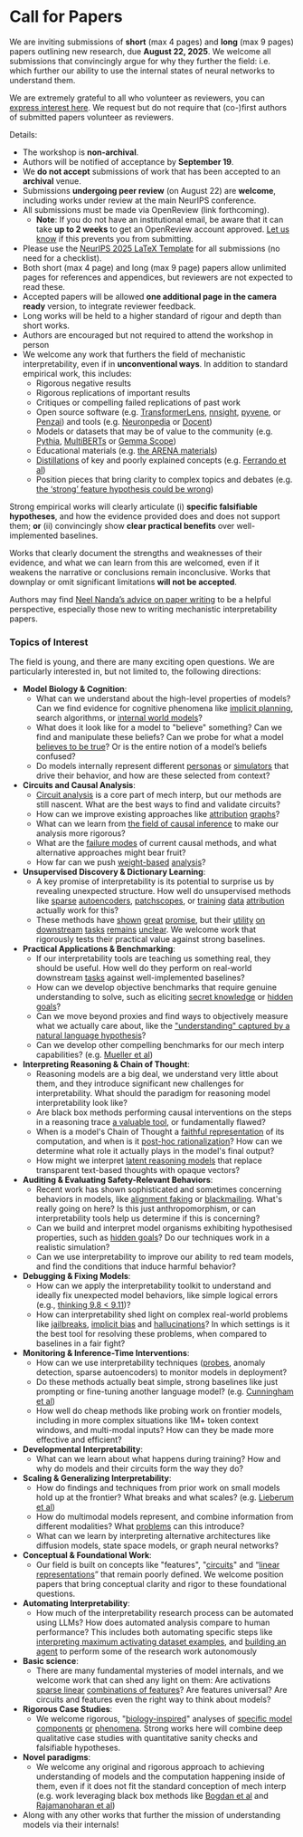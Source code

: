 # Call for Papers
We are inviting submissions of **short** (max 4 pages) and **long** (max 9 pages) papers outlining new research, due **August 22, 2025**. We welcome all submissions that convincingly argue for why they further the field: i.e. which further our ability to use the internal states of neural networks to understand them. 

We are extremely grateful to all who volunteer as reviewers, you can [express interest here](https://www.google.com/url?q=https://docs.google.com/forms/d/e/1FAIpQLSdiw1SJllzoTz_nqzDTzTOGb9DV3W_truQyh-WvYj_QGIi7Mg/viewform?usp%3Ddialog&sa=D&source=editors&ust=1754136386320982&usg=AOvVaw2xBVRy0L7Wk3u9Kq56R0H8). We request but do not require that (co-)first authors of submitted papers volunteer as reviewers. 

Details: 
* The workshop is **non-archival**.
* Authors will be notified of acceptance by **September 19**.
* We **do not accept** submissions of work that has been accepted to an **archival** venue.
* Submissions **undergoing peer review** (on August 22) are **welcome**, including works under review at the main NeurIPS conference.
* All submissions must be made via OpenReview (link forthcoming).
  * **Note**: If you do not have an institutional email, be aware that it can take **up to 2 weeks** to get an OpenReview account approved. [Let us know](mailto:neurips2025@mechinterpworkshop.com) if this prevents you from submitting.
* Please use the [NeurIPS 2025 LaTeX Template](https://www.google.com/url?q=https://media.neurips.cc/Conferences/NeurIPS2025/Styles.zip&sa=D&source=editors&ust=1754136386323138&usg=AOvVaw3gQL6Q0SbgQRnaBJF8RVqY) for all submissions (no need for a checklist).
* Both short (max 4 page) and long (max 9 page) papers allow unlimited pages for references and appendices, but reviewers are not expected to read these.
* Accepted papers will be allowed **one additional page in the camera ready** version, to integrate reviewer feedback.
* Long works will be held to a higher standard of rigour and depth than short works.
* Authors are encouraged but not required to attend the workshop in person
* We welcome any work that furthers the field of mechanistic interpretability, even if in **unconventional ways**. In addition to standard empirical work, this includes:
  * Rigorous negative results
  * Rigorous replications of important results
  * Critiques or compelling failed replications of past work
  * Open source software (e.g. [TransformerLens](https://www.google.com/url?q=https://github.com/neelnanda-io/TransformerLens&sa=D&source=editors&ust=1754136386324592&usg=AOvVaw3lD-x7SsEkewPsDhu-ydFi), [nnsight](https://www.google.com/url?q=https://github.com/ndif-team/nnsight&sa=D&source=editors&ust=1754136386324770&usg=AOvVaw1rgPNqwIvRIl-P88dVj48N), [pyvene](https://www.google.com/url?q=https://github.com/stanfordnlp/pyvene/tree/main/pyvene/models/mlp&sa=D&source=editors&ust=1754136386324923&usg=AOvVaw01h_gPl6r_41lSGocPW6CA), or [Penzai](https://www.google.com/url?q=https://github.com/google-deepmind/penzai&sa=D&source=editors&ust=1754136386325140&usg=AOvVaw3g4nsu7nLZ57iNAF3R3-9s)) and tools (e.g. [Neuronpedia](https://www.google.com/url?q=http://neuronpedia.org&sa=D&source=editors&ust=1754136386325341&usg=AOvVaw1K6Z3tY7uOWc8NEiQiDtDf) or [Docent](https://www.google.com/url?q=https://transluce.org/introducing-docent&sa=D&source=editors&ust=1754136386325447&usg=AOvVaw22LYL5qEljiRZyg8WdLbOP))
  * Models or datasets that may be of value to the community (e.g. [Pythia](https://www.google.com/url?q=https://arxiv.org/abs/2304.01373&sa=D&source=editors&ust=1754136386325631&usg=AOvVaw1tEtotQx52_dmUhd_5reoN), [MultiBERTs](https://www.google.com/url?q=https://arxiv.org/abs/2106.16163&sa=D&source=editors&ust=1754136386325719&usg=AOvVaw1wdF8B5GoSoIUevLPPRTCP) or [Gemma Scope](https://www.google.com/url?q=https://arxiv.org/abs/2408.05147&sa=D&source=editors&ust=1754136386325873&usg=AOvVaw08w22igF_mhdoJLSIDf7vA))
  * Educational materials (e.g. [the ARENA materials](https://www.google.com/url?q=https://arena3-chapter1-transformer-interp.streamlit.app/&sa=D&source=editors&ust=1754136386326217&usg=AOvVaw3YiWhCgno3Q6wrlZXqXmbO))
  * [Distillations](https://www.google.com/url?q=https://distill.pub/2017/research-debt/&sa=D&source=editors&ust=1754136386326395&usg=AOvVaw08gpk6mxOWKBnGqmF71Zhj) of key and poorly explained concepts (e.g. [Ferrando et al](https://www.google.com/url?q=https://arxiv.org/abs/2405.00208&sa=D&source=editors&ust=1754136386326534&usg=AOvVaw0KmgT3rqlS-SFbxGcswJRp))
  * Position pieces that bring clarity to complex topics and debates (e.g. [the ‘strong’ feature hypothesis could be wrong](https://www.google.com/url?q=https://www.alignmentforum.org/posts/tojtPCCRpKLSHBdpn/the-strong-feature-hypothesis-could-be-wrong&sa=D&source=editors&ust=1754136386326802&usg=AOvVaw26tMyuggnChTC8Rjna8VJM))

Strong empirical works will clearly articulate (i) **specific falsifiable hypotheses**, and how the evidence provided does and does not support them; **or** (ii) convincingly show **clear practical benefits** over well-implemented baselines. 

Works that clearly document the strengths and weaknesses of their evidence, and what we can learn from this are welcomed, even if it weakens the narrative or conclusions remain inconclusive. Works that downplay or omit significant limitations **will not be accepted**. 

Authors may find [Neel Nanda’s advice on paper writing](https://www.google.com/url?q=https://www.alignmentforum.org/posts/eJGptPbbFPZGLpjsp/highly-opinionated-advice-on-how-to-write-ml-papers&sa=D&source=editors&ust=1754136386327857&usg=AOvVaw2Yhind4aAgB6KC5ymjAAOj) to be a helpful perspective, especially those new to writing mechanistic interpretability papers. 
### Topics of Interest
The field is young, and there are many exciting open questions. We are particularly interested in, but not limited to, the following directions: 
* **Model Biology & Cognition**:
  * What can we understand about the high-level properties of models? Can we find evidence for cognitive phenomena like [implicit planning](https://www.google.com/url?q=https://transformer-circuits.pub/2025/attribution-graphs/biology.html%23dives-poems&sa=D&source=editors&ust=1754136386328657&usg=AOvVaw2AFT0-juCsqsRQ-qvbjz26), search algorithms, or [internal world models](https://www.google.com/url?q=https://arxiv.org/abs/2210.13382&sa=D&source=editors&ust=1754136386328808&usg=AOvVaw0gKe5ceJ-BstTu_zj7F2Wy)?
  * What does it look like for a model to "believe" something? Can we find and manipulate these beliefs? Can we probe for what a model [believes to be true](https://www.google.com/url?q=https://arxiv.org/abs/2310.06824&sa=D&source=editors&ust=1754136386329089&usg=AOvVaw26gwX9XCRzBKqnJ9NuAyIH)? Or is the entire notion of a model’s beliefs confused?
  * Do models internally represent different [personas](https://www.google.com/url?q=https://arxiv.org/abs/2406.12094&sa=D&source=editors&ust=1754136386329310&usg=AOvVaw0I8G7mPLmI1VfzBNNKJ6Yd) or [simulators](https://www.google.com/url?q=https://www.nature.com/articles/s41586-023-06647-8&sa=D&source=editors&ust=1754136386329393&usg=AOvVaw1J-YMY1hv6L02ohC1NVg4A) that drive their behavior, and how are these selected from context?
* **Circuits and Causal Analysis**:
  * [Circuit analysis](https://www.google.com/url?q=https://distill.pub/2020/circuits/zoom-in/&sa=D&source=editors&ust=1754136386329704&usg=AOvVaw26Qh2DWNQOQYgwvAeF_Bnj) is a core part of mech interp, but our methods are still nascent. What are the best ways to find and validate circuits?
  * How can we improve existing approaches like [attribution](https://www.google.com/url?q=https://arxiv.org/abs/2406.11944&sa=D&source=editors&ust=1754136386330121&usg=AOvVaw3yJIQweTN9wQcQUZO_Xphw) [graphs](https://www.google.com/url?q=https://transformer-circuits.pub/2025/attribution-graphs/methods.html&sa=D&source=editors&ust=1754136386330219&usg=AOvVaw0_u2SNxlkeH9eWzES77_49)?
  * What can we learn from [the field of causal inference](https://www.google.com/url?q=https://arxiv.org/abs/2407.04690&sa=D&source=editors&ust=1754136386330399&usg=AOvVaw1zFN71gES8gRI6tq1HZvf7) to make our analysis more rigorous?
  * What are the [failure modes](https://www.google.com/url?q=https://arxiv.org/abs/2307.15771&sa=D&source=editors&ust=1754136386330566&usg=AOvVaw2AnzGZLR2DY3D8sMOLrvi9) of current causal methods, and what alternative approaches might bear fruit?
  * How far can we push [weight-based](https://www.google.com/url?q=https://arxiv.org/abs/2301.05217&sa=D&source=editors&ust=1754136386330781&usg=AOvVaw2Fid63xLg8XJAUSigIdM3S) [analysis](https://www.google.com/url?q=https://arxiv.org/abs/2410.08417&sa=D&source=editors&ust=1754136386330864&usg=AOvVaw2e33ZPB3xfuZXmEidzrBAY)?
* **Unsupervised Discovery & Dictionary Learning**:
  * A key promise of interpretability is its potential to surprise us by revealing unexpected structure. How well do unsupervised methods like [sparse](https://www.google.com/url?q=https://arxiv.org/abs/2103.15949&sa=D&source=editors&ust=1754136386331280&usg=AOvVaw0ykhkwHLKB2MKmvXQ6O8A-) [autoencoders](https://www.google.com/url?q=https://transformer-circuits.pub/2023/monosemantic-features&sa=D&source=editors&ust=1754136386331385&usg=AOvVaw1kkeScmRAtCp6lnYnY-ANP), [patch](https://www.google.com/url?q=https://arxiv.org/abs/2401.06102&sa=D&source=editors&ust=1754136386331458&usg=AOvVaw1OLOAUEfYE6kExZpLad3UL)[scopes](https://www.google.com/url?q=https://arxiv.org/abs/2403.10949v2&sa=D&source=editors&ust=1754136386331510&usg=AOvVaw3hoV-6yObz-guG75w4Ny5M), or [training](https://www.google.com/url?q=https://proceedings.mlr.press/v70/koh17a?ref%3Dhttps://githubhelp.com&sa=D&source=editors&ust=1754136386331601&usg=AOvVaw1yFxjZl_6lsLPP6XUpy0eW) [data](https://www.google.com/url?q=https://arxiv.org/abs/2308.03296&sa=D&source=editors&ust=1754136386331668&usg=AOvVaw2FeBOlruqhkFYJSxmwJlpq) [attribution](https://www.google.com/url?q=https://arxiv.org/abs/2205.11482&sa=D&source=editors&ust=1754136386331750&usg=AOvVaw24rrNaVcO5XIz6ycWhqpxK) actually work for this?
  * These methods have [shown](https://www.google.com/url?q=https://transformer-circuits.pub/2024/scaling-monosemanticity/index.html&sa=D&source=editors&ust=1754136386331915&usg=AOvVaw1KYYyGTq1bi5CAv6kvbCRx) [great](https://www.google.com/url?q=https://transformer-circuits.pub/2025/attribution-graphs/biology.html&sa=D&source=editors&ust=1754136386332004&usg=AOvVaw3JHns3TTeGOkC1qpNPetQU) [promise](https://www.google.com/url?q=https://arxiv.org/abs/2503.10965&sa=D&source=editors&ust=1754136386332074&usg=AOvVaw029wycdWCbpbshJRgMGLwZ), but their [utility](https://www.google.com/url?q=https://arxiv.org/abs/2502.16681&sa=D&source=editors&ust=1754136386332151&usg=AOvVaw34_WaiUl-E7mjiEeqtW4ld) [on](https://www.google.com/url?q=https://www.tilderesearch.com/blog/sieve&sa=D&source=editors&ust=1754136386332216&usg=AOvVaw1SFU3oL6VjWw3tcC8PDhYS) [downstream](https://www.google.com/url?q=https://arxiv.org/abs/2501.17148&sa=D&source=editors&ust=1754136386332290&usg=AOvVaw3LJg5rNTLE9OJ-68gZtiFq) [tasks](https://www.google.com/url?q=https://transformer-circuits.pub/2024/features-as-classifiers/index.html&sa=D&source=editors&ust=1754136386332380&usg=AOvVaw3r3gbC6-yr9eSfqnispT8Y) [remains](https://www.google.com/url?q=https://arxiv.org/abs/2502.04382&sa=D&source=editors&ust=1754136386332445&usg=AOvVaw23IERzg17LPu1aa8aKHzuv) [unclear](https://www.google.com/url?q=https://www.alignmentforum.org/posts/4uXCAJNuPKtKBsi28/negative-results-for-saes-on-downstream-tasks&sa=D&source=editors&ust=1754136386332548&usg=AOvVaw2IcVDNGhwNjCzJe-Nx8rPy). We welcome work that rigorously tests their practical value against strong baselines.
* **Practical Applications & Benchmarking**:
  * If our interpretability tools are teaching us something real, they should be useful. How well do they perform on real-world downstream [tasks](https://www.google.com/url?q=https://www.lesswrong.com/posts/wGRnzCFcowRCrpX4Y/downstream-applications-as-validation-of-interpretability&sa=D&source=editors&ust=1754136386332991&usg=AOvVaw3WxgwiqvgOJRJAmp52qtZI) against well-implemented baselines?
  * How can we develop objective benchmarks that require genuine understanding to solve, such as eliciting [secret knowledge](https://www.google.com/url?q=https://arxiv.org/abs/2505.14352&sa=D&source=editors&ust=1754136386333271&usg=AOvVaw3xwlVezcou0rkrxw4TGk7t) or [hidden goals](https://www.google.com/url?q=https://arxiv.org/abs/2503.10965&sa=D&source=editors&ust=1754136386333391&usg=AOvVaw1Peeli1MrQ1TtGFiubEVbr)?
  * Can we move beyond proxies and find ways to objectively measure what we actually care about, like the ["understanding" captured by a natural language hypothesis](https://www.google.com/url?q=https://arxiv.org/abs/2502.04382&sa=D&source=editors&ust=1754136386333660&usg=AOvVaw2Hlcu8EFQNOvsabfu9L2Wx)?
  * Can we develop other compelling benchmarks for our mech interp capabilities? (e.g. [Mueller et al](https://www.google.com/url?q=https://arxiv.org/abs/2504.13151&sa=D&source=editors&ust=1754136386333870&usg=AOvVaw3q291sk8QGleXu53ss_Hfu))
* **Interpreting Reasoning & Chain of Thought**:
  * Reasoning models are a big deal, we understand very little about them, and they introduce significant new challenges for interpretability. What should the paradigm for reasoning model interpretability look like?
  * Are black box methods performing causal interventions on the steps in a reasoning trace [a valuable tool](https://www.google.com/url?q=https://arxiv.org/abs/2506.19143&sa=D&source=editors&ust=1754136386334400&usg=AOvVaw2RLuNOqPmq3I3-V0Ha_CuK), or fundamentally flawed?
  * When is a model's Chain of Thought a [faithful representation](https://www.google.com/url?q=https://arxiv.org/abs/2305.04388&sa=D&source=editors&ust=1754136386334581&usg=AOvVaw1raJJtxScCkwvsAz8-0yui) of its computation, and when is it [post-hoc rationalization](https://www.google.com/url?q=https://arxiv.org/abs/2503.08679&sa=D&source=editors&ust=1754136386334842&usg=AOvVaw3-OCRfMyd_Dv7dQmXDTiKo)? How can we determine what role it actually plays in the model's final output?
  * How might we interpret [latent reasoning models](https://www.google.com/url?q=https://arxiv.org/abs/2412.06769&sa=D&source=editors&ust=1754136386335596&usg=AOvVaw2hLLShEW9IORoNJqCum7qy) that replace transparent text-based thoughts with opaque vectors?
* **Auditing & Evaluating Safety-Relevant Behaviors**:
  * Recent work has shown sophisticated and sometimes concerning behaviors in models, like [alignment faking](https://www.google.com/url?q=https://arxiv.org/abs/2412.14093&sa=D&source=editors&ust=1754136386336006&usg=AOvVaw1EFLwtPTNiHP2CuijKxOKn) or [blackmailing](https://www.google.com/url?q=https://www.anthropic.com/research/agentic-misalignment&sa=D&source=editors&ust=1754136386336098&usg=AOvVaw0uuqpZvjRJvtNo2BJlCqnQ). What's really going on here? Is this just anthropomorphism, or can interpretability tools help us determine if this is concerning?
  * Can we build and interpret model organisms exhibiting hypothesised properties, such as [hidden goals](https://www.google.com/url?q=https://arxiv.org/abs/2503.10965&sa=D&source=editors&ust=1754136386336418&usg=AOvVaw1uMCCFKdIQedQSHhNH30Or)? Do our techniques work in a realistic simulation?
  * Can we use interpretability to improve our ability to red team models, and find the conditions that induce harmful behavior?
* **Debugging & Fixing Models**:
  * How can we apply the interpretability toolkit to understand and ideally fix unexpected model behaviors, like simple logical errors (e.g., [thinking 9.8 < 9.11](https://www.google.com/url?q=https://transluce.org/observability-interface&sa=D&source=editors&ust=1754136386337028&usg=AOvVaw3xrKMZG7iHTC6_xdhT9ocU))?
  * How can interpretability shed light on complex real-world problems like [jailbreaks](https://www.google.com/url?q=https://transformer-circuits.pub/2025/attribution-graphs/biology.html%23dives-jailbreak&sa=D&source=editors&ust=1754136386337238&usg=AOvVaw1PNYHHo4ZDkp4wHM1dS_3b), [implicit bias](https://www.google.com/url?q=https://arxiv.org/abs/2506.10922&sa=D&source=editors&ust=1754136386337317&usg=AOvVaw30QvFDlQi7H-xf-h8HpIlU) and [hallucinations](https://www.google.com/url?q=https://arxiv.org/abs/2411.14257&sa=D&source=editors&ust=1754136386337408&usg=AOvVaw34j2W1lgv-efa102sxzGIq)? In which settings is it the best tool for resolving these problems, when compared to baselines in a fair fight?
* **Monitoring & Inference-Time Interventions**:
  * How can we use interpretability techniques ([probes](https://www.google.com/url?q=https://arxiv.org/abs/2102.12452&sa=D&source=editors&ust=1754136386337797&usg=AOvVaw1G7cdPckZ7Kwb7D22ha6C2), anomaly detection, sparse autoencoders) to monitor models in deployment?
  * Do these methods actually beat simple, strong baselines like just prompting or fine-tuning another language model? (e.g. [Cunningham et al](https://www.google.com/url?q=https://alignment.anthropic.com/2025/cheap-monitors/&sa=D&source=editors&ust=1754136386338090&usg=AOvVaw0PsaGoj9Pa7hcgMUxm4ZEw))
  * How well do cheap methods like probing work on frontier models, including in more complex situations like 1M+ token context windows, and multi-modal inputs? How can they be made more effective and efficient?
* **Developmental Interpretability**:
  * What can we learn about what happens during training? How and why do models and their circuits form the way they do?
* **Scaling & Generalizing Interpretability**:
  * How do findings and techniques from prior work on small models hold up at the frontier? What breaks and what scales? (e.g. [Lieberum et al](https://www.google.com/url?q=https://arxiv.org/abs/2307.09458&sa=D&source=editors&ust=1754136386339129&usg=AOvVaw3kLrOWnaGE0RskQ0RIjSbm))
  * How do multimodal models represent, and combine information from different modalities? What [problems](https://www.google.com/url?q=https://openreview.net/pdf?id%3DVUhRdZp8ke&sa=D&source=editors&ust=1754136386339469&usg=AOvVaw35A4NwAoS1hOIiUQlcadEU) can this introduce?
  * What can we learn by interpreting alternative architectures like diffusion models, state space models, or graph neural networks?
* **Conceptual & Foundational Work**:
  * Our field is built on concepts like "features", "[circuits](https://www.google.com/url?q=https://distill.pub/2020/circuits/zoom-in/&sa=D&source=editors&ust=1754136386340110&usg=AOvVaw0DdUCM3FG8HrpSyUHMT-vc)" and “[linear representations](https://www.google.com/url?q=https://transformer-circuits.pub/2024/july-update/index.html%23linear-representations&sa=D&source=editors&ust=1754136386340342&usg=AOvVaw3CyYunagG2BRfQ-j8rDSgx)” that remain poorly defined. We welcome position papers that bring conceptual clarity and rigor to these foundational questions.
* **Automating Interpretability**:
  * How much of the interpretability research process can be automated using LLMs? How does automated analysis compare to human performance? This includes both automating specific steps like [interpreting maximum activating dataset examples](https://www.google.com/url?q=https://openaipublic.blob.core.windows.net/neuron-explainer/paper/index.html&sa=D&source=editors&ust=1754136386341224&usg=AOvVaw0v9K67dFOv4CORCrL5983L), and [building an agent](https://www.google.com/url?q=https://arxiv.org/abs/2404.14394&sa=D&source=editors&ust=1754136386341337&usg=AOvVaw3WBK0YZUPkGlNmpxKs-1Yw) to perform some of the research work autonomously
* **Basic science**:
  * There are many fundamental mysteries of model internals, and we welcome work that can shed any light on them: Are activations [sparse linear](https://www.google.com/url?q=https://arxiv.org/abs/1601.03764&sa=D&source=editors&ust=1754136386341887&usg=AOvVaw1ooPZv_yXwa2NIvvt9cFH6) [combinations of features](https://www.google.com/url?q=https://transformer-circuits.pub/2022/toy_model/index.html&sa=D&source=editors&ust=1754136386342049&usg=AOvVaw1rlAPgnkcrmPaySnRPoiyC)? Are features universal? Are circuits and features even the right way to think about models?
* **Rigorous Case Studies**:
  * We welcome rigorous, "[biology-inspired](https://www.google.com/url?q=https://distill.pub/2020/circuits/curve-circuits/&sa=D&source=editors&ust=1754136386342576&usg=AOvVaw01qCY8ETbtPUzAxXN_b97k)" analyses of [specific model](https://www.google.com/url?q=https://arxiv.org/abs/2310.04625&sa=D&source=editors&ust=1754136386342752&usg=AOvVaw2N8swJ1NgWG_VYXaD_kJlo) [components](https://www.google.com/url?q=https://transformer-circuits.pub/2024/scaling-monosemanticity/index.html&sa=D&source=editors&ust=1754136386342891&usg=AOvVaw2ySnoI-1fx1QWfw8YIhu4u) [or](https://www.google.com/url?q=https://arxiv.org/abs/2305.01610&sa=D&source=editors&ust=1754136386343017&usg=AOvVaw2oj2dNGzb-vKlCPvrDDu4s) [phenomena](https://www.google.com/url?q=https://arxiv.org/abs/2306.09346&sa=D&source=editors&ust=1754136386343128&usg=AOvVaw1eTxpDFUhkyVZXoHk9JHwb). Strong works here will combine deep qualitative case studies with quantitative sanity checks and falsifiable hypotheses.
* **Novel paradigms**:
  * We welcome any original and rigorous approach to achieving understanding of models and the computation happening inside of them, even if it does not fit the standard conception of mech interp (e.g. work leveraging black box methods like [Bogdan et al](https://www.google.com/url?q=https://arxiv.org/abs/2506.19143&sa=D&source=editors&ust=1754136386343812&usg=AOvVaw2AImBj8R1dRop5WnvDV3MY) and [Rajamanoharan et al](https://www.google.com/url?q=https://www.alignmentforum.org/posts/wnzkjSmrgWZaBa2aC/self-preservation-or-instruction-ambiguity-examining-the&sa=D&source=editors&ust=1754136386343993&usg=AOvVaw3Sg7jmnvyEltXOZDFaXhH-))
* Along with any other works that further the mission of understanding models via their internals!
